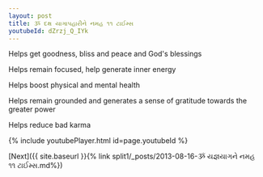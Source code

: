 ```yaml
---
layout: post
title: ૐ દક્ષ યાગાપહારીને નમહ ૧૧ ટાઈમ્સ
youtubeId: dZrzj_Q_IYk
---
```

 
 
Helps get goodness, bliss and peace and God's blessings
 
Helps remain focused, help generate inner energy 
 
Helps boost physical and mental health 
 
Helps remain grounded and generates a sense of gratitude towards the greater power 
 
Helps reduce bad karma
 
 
 
 


{% include youtubePlayer.html id=page.youtubeId %}
 
[Next]({{ site.baseurl }}{% link  split1/_posts/2013-08-16-ૐ યજ્ઞયાગને નમહ ૧૧ ટાઈમ્સ.md%})
 
